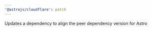 ```yaml
---
'@astrojs/cloudflare': patch
---
```


Updates a dependency to align the peer dependency version for Astro
